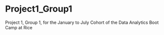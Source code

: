 # Project1_Group1
Project 1, Group 1, for the January to July Cohort of the Data Analytics Boot Camp at Rice
